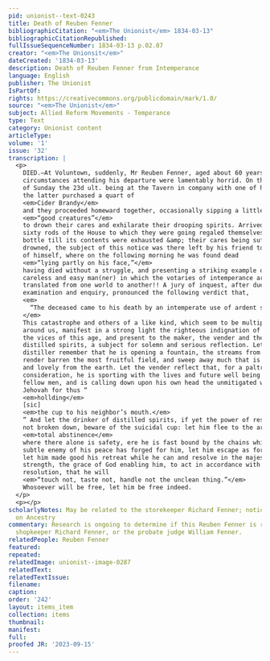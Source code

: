 ```yaml
---
pid: unionist--text-0243
title: Death of Reuben Fenner
bibliographicCitation: "<em>The Unionist</em> 1834-03-13"
bibliographicCitationRepublished: 
fullIssueSequenceNumber: 1834-03-13 p.02.07
creator: "<em>The Unionsit</em>"
dateCreated: '1834-03-13'
description: Death of Reuben Fenner from Intemperance
language: English
publisher: The Unionist
IsPartOf: 
rights: https://creativecommons.org/publicdomain/mark/1.0/
source: "<em>The Unionist</em>"
subject: Allied Reform Movements - Temperance
type: Text
category: Unionist content
articleType: 
volume: '1'
issue: '32'
transcription: |
  <p>
    DIED.—At Voluntown, suddenly, Mr Reuben Fenner, aged about 60 years. The
    circumstances attending his departure were lamentably horrid. On the evening
    of Sunday the 23d ult. being at the Tavern in company with one of his comrades
    the latter purchased a quart of
    <em>Cider Brandy</em>
    and they proceeded homeward together, occasionally sipping a little of the
    <em>“good creatures”</em>
    to drown their cares and exhilarate their drooping spirits. Arrived within
    sixty rods of the House to which they were going regaled themselves from the
    bottle till its contents were exhausted &amp; their cares being sufficiently
    drowned, the subject of this notice was there left by his friend to take care
    of himself, where on the following morning he was found dead
    <em>“lying partly on his face,”</em>
    having died without a struggle, and presenting a striking example of the
    careless and easy man(ner) in which the votaries of intemperance are
    translated from one world to another!! A jury of inquest, after due
    examination and enquiry, pronounced the following verdict that,
    <em>
      “The deceased came to his death by an intemperate use of ardent spirits.”
    </em>
    This catastrophe and others of a like kind, which seem to be multiplying
    around us, manifest in a strong light the righteous indignation of Heaven at
    the vices of this age, and present to the maker, the vender and the drinker of
    distilled spirits, a subject for solemn and serious reflection. Let the
    distiller remember that he is opening a fountain, the streams from which will
    render barren the most fruitful field, and sweep away much that is valuable
    and lovely from the earth. Let the vender reflect that, for a paltry
    consideration, he is sporting with the lives and future well being of his
    fellow men, and is calling down upon his own head the unmitigated wrath of
    Jehovah for thus “
    <em>hollding</em>
    [sic]
    <em>the cup to his neighbor’s mouth.</em>
    ” And let the drinker of distilled spirits, if yet the power of resistance is
    not broken down, beware of the suicidal cup: let him flee to the ark of
    <em>total abstinence</em>
    where there alone is safety, ere he is fast bound by the chains which the
    subtle enemy of his peace has forged for him, let him escape as for his life,
    let him made good his retreat while he can and resolve in the majesty of his
    strength, the grace of God enabling him, to act in accordance with that
    resolution, that he will
    <em>“touch not, taste not, handle not the unclean thing.”</em>
    Whosoever will be free, let him be free indeed.
  </p>
  <p></p>
scholarlyNotes: May be related to the storekeeper Richard Fenner; notice out to someone
  on Ancestry
commentary: Research is ongoing to determine if this Reuben Fenner is related to the
  shopkeeper Richard Fenner, or the probate judge William Fenner.
relatedPeople: Reuben Fenner
featured: 
repeated: 
relatedImage: unionist--image-0287
relatedText: 
relatedTextIssue: 
filename: 
caption: 
order: '242'
layout: items_item
collection: items
thumbnail: 
manifest: 
full: 
proofed JR: '2023-09-15'
---
```

